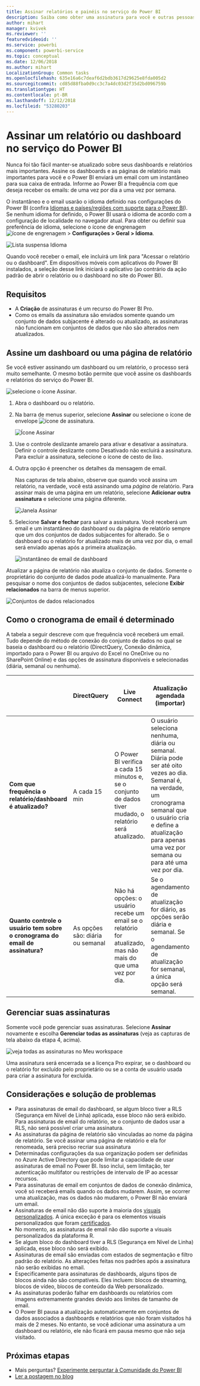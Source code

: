 ```yaml
---
title: Assinar relatórios e painéis no serviço do Power BI
description: Saiba como obter uma assinatura para você e outras pessoas de um instantâneo de um relatório e um dashboard do Power BI.
author: mihart
manager: kvivek
ms.reviewer: ''
featuredvideoid: ''
ms.service: powerbi
ms.component: powerbi-service
ms.topic: conceptual
ms.date: 12/06/2018
ms.author: mihart
LocalizationGroup: Common tasks
ms.openlocfilehash: 635e16a6c7deaf6d2bdb3617d29625e8fda005d2
ms.sourcegitcommit: cd85d88fba0d9cc3c7a4dc03d2f35d2bd096759b
ms.translationtype: HT
ms.contentlocale: pt-BR
ms.lasthandoff: 12/12/2018
ms.locfileid: "53280203"
---
```

# <a name="subscribe-to-a-report-or-dashboard-in-power-bi-service"></a>Assinar um relatório ou dashboard no serviço do Power BI 
Nunca foi tão fácil manter-se atualizado sobre seus dashboards e relatórios mais importantes. Assine os dashboards e as páginas de relatório mais importantes para você e o Power BI enviará um email com um instantâneo para sua caixa de entrada. Informe ao Power BI a frequência com que deseja receber os emails: de uma vez por dia a uma vez por semana. 

O instantâneo e o email usarão o idioma definido nas configurações do Power BI (confira [Idiomas e países/regiões com suporte para o Power BI](../supported-languages-countries-regions.md)). Se nenhum idioma for definido, o Power BI usará o idioma de acordo com a configuração de localidade no navegador atual. Para obter ou definir sua preferência de idioma, selecione o ícone de engrenagem ![ícone de engrenagem](./media/end-user-subscribe/power-bi-settings-icon.png) > **Configurações > Geral > Idioma**. 

![Lista suspensa Idioma](./media/end-user-subscribe/power-bi-language.png)

Quando você receber o email, ele incluirá um link para "Acessar o relatório ou o dashboard". Em dispositivos móveis com aplicativos do Power BI instalados, a seleção desse link iniciará o aplicativo (ao contrário da ação padrão de abrir o relatório ou o dashboard no site do Power BI).


## <a name="requirements"></a>Requisitos
- A **Criação** de assinaturas é um recurso do Power BI Pro. 
- Como os emails da assinatura são enviados somente quando um conjunto de dados subjacente é alterado ou atualizado, as assinaturas não funcionam em conjuntos de dados que não são alterados nem atualizados.

## <a name="subscribe-to-a-dashboard-or-a-report-page"></a>Assine um dashboard ou uma página de relatório
Se você estiver assinando um dashboard ou um relatório, o processo será muito semelhante. O mesmo botão permite que você assine os dashboards e relatórios do serviço do Power BI.
 
![selecione o ícone Assinar](./media/end-user-subscribe/power-bi-subscribe-orientation.png).

1. Abra o dashboard ou o relatório.
2. Na barra de menus superior, selecione **Assinar** ou selecione o ícone de envelope ![ícone de assinatura](./media/end-user-subscribe/power-bi-icon-envelope.png).
   
   ![Ícone Assinar](./media/end-user-subscribe/power-bi-subscribe-icon.png)

3. Use o controle deslizante amarelo para ativar e desativar a assinatura.  Definir o controle deslizante como Desativado não excluirá a assinatura. Para excluir a assinatura, selecione o ícone de cesto de lixo.

4. Outra opção é preencher os detalhes da mensagem de email. 

    Nas capturas de tela abaixo, observe que quando você assina um relatório, na verdade, você está assinando uma *página* de relatório.  Para assinar mais de uma página em um relatório, selecione **Adicionar outra assinatura** e selecione uma página diferente. 
      
   ![Janela Assinar](./media/end-user-subscribe/power-bi-emails.png)

5. Selecione **Salvar e fechar** para salvar a assinatura. Você receberá um email e um instantâneo do dashboard ou da página de relatório sempre que um dos conjuntos de dados subjacentes for alterado. Se o dashboard ou o relatório for atualizado mais de uma vez por dia, o email será enviado apenas após a primeira atualização.  
   
   ![instantâneo de email de dashboard](./media/end-user-subscribe/power-bi-dashboard-email-new.jpg)
   
Atualizar a página de relatório não atualiza o conjunto de dados. Somente o proprietário do conjunto de dados pode atualizá-lo manualmente. Para pesquisar o nome dos conjuntos de dados subjacentes, selecione **Exibir relacionados** na barra de menus superior.
   
![Conjuntos de dados relacionados](./media/end-user-subscribe/power-bi-view-related-screen.png)

## <a name="how-the-email-schedule-is-determined"></a>Como o cronograma de email é determinado
A tabela a seguir descreve com que frequência você receberá um email. Tudo depende do método de conexão do conjunto de dados no qual se baseia o dashboard ou o relatório (DirectQuery, Conexão dinâmica, importado para o Power BI ou arquivo do Excel no OneDrive ou no SharePoint Online) e das opções de assinatura disponíveis e selecionadas (diária, semanal ou nenhuma).

|  | **DirectQuery** | **Live Connect** | **Atualização agendada (importar)** | **Arquivo do Excel no OneDrive /SharePoint Online** |
| --- | --- | --- | --- | --- |
| **Com que frequência o relatório/dashboard é atualizado?** |A cada 15 min |O Power BI verifica a cada 15 minutos e, se o conjunto de dados tiver mudado, o relatório será atualizado. |O usuário seleciona nenhuma, diária ou semanal. Diária pode ser até oito vezes ao dia. Semanal é, na verdade, um cronograma semanal que o usuário cria e define a atualização para apenas uma vez por semana ou para até uma vez por dia. |Uma vez a cada hora |
| **Quanto controle o usuário tem sobre o cronograma do email de assinatura?** |As opções são: diária ou semanal |Não há opções: o usuário recebe um email se o relatório for atualizado, mas não mais do que uma vez por dia. |Se o agendamento de atualização for diário, as opções serão diária e semanal.  Se o agendamento de atualização for semanal, a única opção será semanal. |Não há opções: usuário recebe um email sempre que o conjunto de dados for atualizado, mas não mais do que uma vez por dia. |

## <a name="manage-your-subscriptions"></a>Gerenciar suas assinaturas
Somente você pode gerenciar suas assinaturas. Selecione **Assinar** novamente e escolha **Gerenciar todas as assinaturas** (veja as capturas de tela abaixo da etapa 4, acima). 

![veja todas as assinaturas no Meu workspace](./media/end-user-subscribe/power-bi-subscriptions.png)

Uma assinatura será encerrada se a licença Pro expirar, se o dashboard ou o relatório for excluído pelo proprietário ou se a conta de usuário usada para criar a assinatura for excluída.

## <a name="considerations-and-troubleshooting"></a>Considerações e solução de problemas
* Para assinaturas de email do dashboard, se algum bloco tiver a RLS (Segurança em Nível de Linha) aplicada, esse bloco não será exibido.  Para assinaturas de email do relatório, se o conjunto de dados usar a RLS, não será possível criar uma assinatura.
* As assinaturas da página de relatório são vinculadas ao nome da página de relatório. Se você assinar uma página de relatório e ela for renomeada, será preciso recriar sua assinatura
* Determinadas configurações da sua organização podem ser definidas no Azure Active Directory que pode limitar a capacidade de usar assinaturas de email no Power BI.  Isso inclui, sem limitação, ter autenticação multifator ou restrições de intervalo de IP ao acessar recursos.
* Para assinaturas de email em conjuntos de dados de conexão dinâmica, você só receberá emails quando os dados mudarem. Assim, se ocorrer uma atualização, mas os dados não mudarem, o Power BI não enviará um email.
* Assinaturas de email não dão suporte à maioria dos [visuais personalizados](../power-bi-custom-visuals.md).  A única exceção é para os elementos visuais personalizados que foram [certificados](../power-bi-custom-visuals-certified.md).  
* No momento, as assinaturas de email não dão suporte a visuais personalizados da plataforma R.  
* Se algum bloco do dashboard tiver a RLS (Segurança em Nível de Linha) aplicada, esse bloco não será exibido.
* Assinaturas de email são enviadas com estados de segmentação e filtro padrão do relatório. As alterações feitas nos padrões após a assinatura não serão exibidas no email.    
* Especificamente para assinaturas de dashboards, alguns tipos de blocos ainda não são compatíveis.  Eles incluem: blocos de streaming, blocos de vídeo, blocos de conteúdo da Web personalizado.     
* As assinaturas poderão falhar em dashboards ou relatórios com imagens extremamente grandes devido aos limites de tamanho de email.    
* O Power BI pausa a atualização automaticamente em conjuntos de dados associados a dashboards e relatórios que não foram visitados há mais de 2 meses.  No entanto, se você adicionar uma assinatura a um dashboard ou relatório, ele não ficará em pausa mesmo que não seja visitado.    

## <a name="next-steps"></a>Próximas etapas
* Mais perguntas? [Experimente perguntar à Comunidade do Power BI](http://community.powerbi.com/)    
* [Ler a postagem no blog](https://powerbi.microsoft.com/blog/introducing-dashboard-email-subscriptions-a-360-degree-view-of-your-business-in-your-inbox-every-day/)

